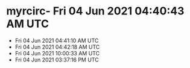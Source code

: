 # myrcirc- Fri 04 Jun 2021 04:40:43 AM UTC
- Fri 04 Jun 2021 04:41:10 AM UTC
- Fri 04 Jun 2021 04:42:18 AM UTC
- Fri 04 Jun 2021 10:00:33 AM UTC
- Fri 04 Jun 2021 03:37:16 PM UTC
